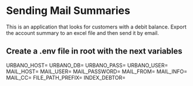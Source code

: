 # Sending Mail Summaries

This is an application that looks for customers with a debit balance.
Export the account summary to an excel file and then send it by email.

## Create a .env file in root with the next variables

URBANO_HOST=
URBANO_DB=
URBANO_PASS=
URBANO_USER=
MAIL_HOST=
MAIL_USER=
MAIL_PASSWORD=
MAIL_FROM=
MAIL_INFO=
MAIL_CC=
FILE_PATH_PREFIX=
INDEX_DEBTOR=
